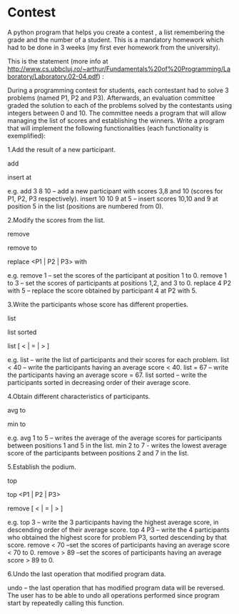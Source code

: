 # Contest
A python program that helps you create a contest , a list remembering the grade and the number of a student. This is a mandatory homework which had to be done in 3 weeks (my first ever homework from the university).

This is the statement (more info at http://www.cs.ubbcluj.ro/~arthur/Fundamentals%20of%20Programming/Laboratory/Laboratory.02-04.pdf) :

During a programming contest for students, each contestant had to solve 3 problems (named P1, P2
and P3). Afterwards, an evaluation committee graded the solution to each of the problems solved by
the contestants using integers between 0 and 10. The committee needs a program that will allow
managing the list of scores and establishing the winners. Write a program that will implement the
following functionalities (each functionality is exemplified):

1.Add the result of a new participant.

add <P1 score> <P2 score> <P3 score>

insert <P1 score> <P2 score> <P3 score> at <position>

e.g.
add 3 8 10 – add a new participant with scores 3,8 and 10 (scores for P1, P2, P3 respectively).
insert 10 10 9 at 5 – insert scores 10,10 and 9 at position 5 in the list (positions are numbered
from 0).

2.Modify the scores from the list.

remove <position>

remove <start position> to <end position>

replace <old score> <P1 | P2 | P3> with <new score>

e.g.
remove 1 – set the scores of the participant at position 1 to 0.
remove 1 to 3 – set the scores of participants at positions 1,2, and 3 to 0.
replace 4 P2 with 5 – replace the score obtained by participant 4 at P2 with 5.

3.Write the participants whose score has different properties.

list

list sorted

list [ < | = | > ] <score>

e.g.
list – write the list of participants and their scores for each problem.
list < 40 – write the participants having an average score < 40.
list = 67 – write the participants having an average score = 67.
list sorted – write the participants sorted in decreasing order of their average score.

4.Obtain different characteristics of participants.

avg <start position> to <end position>

min <start position> to <end position>

e.g.
avg 1 to 5 – writes the average of the average scores for participants between positions 1 and
5 in the list.
min 2 to 7 - writes the lowest average score of the participants between positions 2 and 7 in
the list.

5.Establish the podium.

top <number>

top <number> <P1 | P2 | P3>

remove [ < | = | > ] <score>

e.g.
top 3 – write the 3 participants having the highest average score, in descending order of their
average score.
top 4 P3 – write the 4 participants who obtained the highest score for problem P3, sorted
descending by that score.
remove < 70 –set the scores of participants having an average score < 70 to 0.
remove > 89 –set the scores of participants having an average score > 89 to 0.

6.Undo the last operation that modified program data.

undo – the last operation that has modified program data will be reversed. The user has to be
able to undo all operations performed since program start by repeatedly calling this function.
